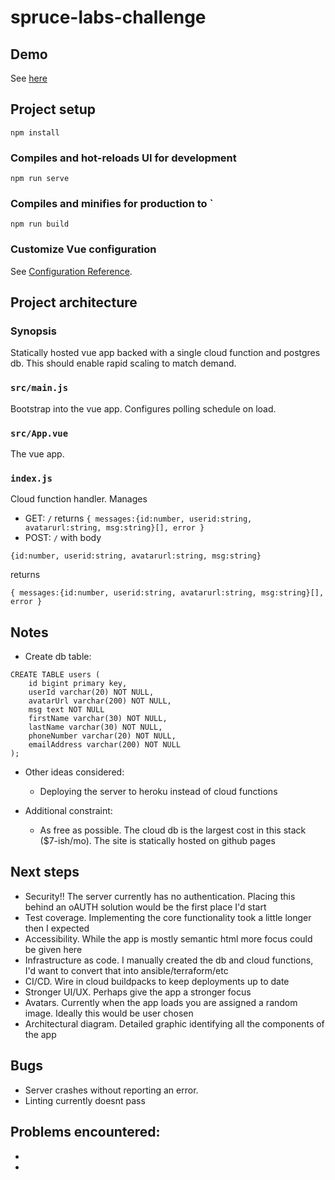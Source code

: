 # spruce-labs-challenge


## Demo

See [here](https://james-gibson.github.io/spruce-labs-challenge/)

## Project setup
```
npm install
```

### Compiles and hot-reloads UI for development
```
npm run serve
```

### Compiles and minifies for production to `
```
npm run build
```

### Customize Vue configuration
See [Configuration Reference](https://cli.vuejs.org/config/).


## Project architecture
 
### Synopsis

Statically hosted vue app backed with a single cloud function and postgres db.  This should enable rapid scaling to match demand.

### `src/main.js`
Bootstrap into the vue app.  Configures polling schedule on load.

### `src/App.vue`
The vue app.

### `index.js`
Cloud function handler.  Manages 
 
  * GET: `/` returns ```{ messages:{id:number, userid:string, avatarurl:string, msg:string}[], error } ```
  * POST: `/` with body 

  ```
  {id:number, userid:string, avatarurl:string, msg:string}
  ``` 
  
  returns 

  ```
  { messages:{id:number, userid:string, avatarurl:string, msg:string}[], error } 
  ```
## Notes

  * Create db table:
```
CREATE TABLE users (
    id bigint primary key,
    userId varchar(20) NOT NULL,
    avatarUrl varchar(200) NOT NULL,
    msg text NOT NULL
    firstName varchar(30) NOT NULL,
    lastName varchar(30) NOT NULL,
    phoneNumber varchar(20) NOT NULL,
    emailAddress varchar(200) NOT NULL
);
```
  * Other ideas considered:
    - Deploying the server to heroku instead of cloud functions

  * Additional constraint:
    - As free as possible.  The cloud db is the largest cost in this stack ($7-ish/mo).  The site is statically hosted on github pages

## Next steps

  * Security!!  The server currently has no authentication. Placing this behind an oAUTH solution would be the first place I'd start
  * Test coverage. Implementing the core functionality took a little longer then I expected
  * Accessibility. While the app is mostly semantic html more focus could be given here
  * Infrastructure as code. I manually created the db and cloud functions, I'd want to convert that into ansible/terraform/etc
  * CI/CD. Wire in cloud buildpacks to keep deployments up to date
  * Stronger UI/UX. Perhaps give the app a stronger focus 
  * Avatars. Currently when the app loads you are assigned a random image.  Ideally this would be user chosen
  * Architectural diagram.  Detailed graphic identifying all the components of the app

## Bugs
  * Server crashes without reporting an error.
  * Linting currently doesnt pass

## Problems encountered:
  * 
  * 

